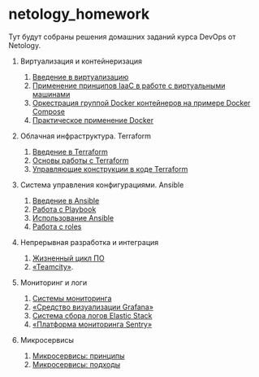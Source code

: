 # netology_homework

Тут будут собраны решения домашних заданий курса DevOps от Netology.

1. Виртуализация и контейнеризация
    1. [Введение в виртуализацию](./05-virt-01-basics/)
    2. [Применение принципов IaaC в работе с виртуальными машинами](./05-virt-02-iaac/)
    3. [Оркестрация группой Docker контейнеров на примере Docker Compose](./05-virt-03-docker-intro/)
    4. [Практическое применение Docker](./05-virt-04-docker-in-practice/)

2. Облачная инфраструктура. Terraform
    1. [Введение в Terraform](./ter-homeworks/hw-01/)
    2. [Основы работы с Terraform](./ter-homeworks/hw-02/)
    3. [Управляющие конструкции в коде Terraform](./ter-homeworks/hw-03/)

3. Система управления конфигурациями. Ansible
    1. [Введение в Ansible](./mnt-homeworks/08-ansible-01-base/)
    2. [Работа с Playbook](./mnt-homeworks/08-ansible-02-playbook/)
    3. [Использование Ansible](./mnt-homeworks/08-ansible-03-yandex/)
    4. [Работа с roles](./mnt-homeworks/08-ansible-04-role/)

4. Непрерывная разработка и интеграция
    1. [Жизненный цикл ПО](./mnt-homeworks/09-ci-01-intro/)
    2. [«Teamcity»](/mnt-homeworks/09-ci-05-teamcity/).

5. Мониторинг и логи
    1. [Системы мониторинга](./mnt-homeworks/10-monitoring-02-systems/)
    2. [«Средство визуализации Grafana»](./mnt-homeworks/10-monitoring-03-grafana/)
    3. [Система сбора логов Elastic Stack](./mnt-homeworks/10-monitoring-04-elk/)
    4. [«Платформа мониторинга Sentry»](./mnt-homeworks/10-monitoring-05-sentry/)

6. Микросервисы
    1. [Микросервисы: принципы](./shmicros-11/11-microservices-02-principles/)
    2. [Микросервисы: подходы](./shmicros-11/11-microservices-03-approaches/)